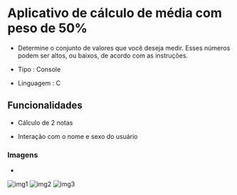 # Aplicativo de cálculo de média com peso de 50%

* Determine o conjunto de valores que você deseja medir. Esses números podem ser altos, ou baixos, de acordo com as instruções.

* Tipo : Console

* Linguagem : C

## Funcionalidades

* Cálculo de 2 notas

* Interação com o nome e sexo do usuário

### Imagens
+
![img1](https://user-images.githubusercontent.com/28720601/29831212-c89c1906-8cba-11e7-89cc-8a367afb6971.png)
![img2](https://user-images.githubusercontent.com/28720601/29831210-c88f6a08-8cba-11e7-8869-4c9199341fc4.png)
![img3](https://user-images.githubusercontent.com/28720601/29831211-c893aa6e-8cba-11e7-9e78-60a30a8e2616.png)

